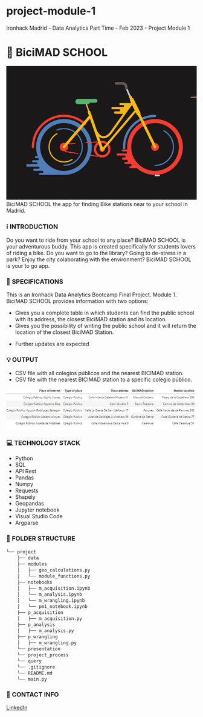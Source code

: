 # project-module-1
Ironhack Madrid - Data Analytics Part Time - Feb 2023 - Project Module 1

# :raising_hand: **BiciMAD SCHOOL**
![](my-image.gif)
BiciMAD SCHOOL the app for finding Bike stations near to your school in Madrid.

### :information_source: **INTRODUCTION**
Do you want to ride from your school to any place? BiciMAD SCHOOL is your adventurous buddy. 
This app is created specifically for students lovers of riding a bike. Do you want to go to the library? Going to de-stress in a park? Enjoy the city colaborating with the environment? BiciMAD SCHOOL is your to go app.

### :baby: **SPECIFICATIONS**
This is an Ironhack Data Analytics Bootcamp Final Project.  Module 1. 
BiciMAD SCHOOL provides information with two options:
* Gives you a complete table in which students can find the public school with its address, the closest BiciMAD station and its location.
* Gives you the possibility of writing the public school and it will return the location of the closest BiciMAD Station.
- Further updates are expected

### :bulb: **OUTPUT**
* CSV file with all colegios públicos and the nearest BICIMAD station.
* CSV file with the nearest BICIMAD station to a specific colegio público.

![](cp.jpg)

### :computer: **TECHNOLOGY STACK**
* Python 
* SQL
* API Rest
* Pandas
* Numpy
* Requests
* Shapely
* Geopandas
* Jupyter notebook
* Visual Studio Code
* Argparse

### :file_folder: **FOLDER STRUCTURE**
```
└── project
    ├── data
    ├── modules
    │   ├── geo_calculations.py
    │   └── module_functions.py
    ├── notebooks
    │   ├── m_acquisition.ipynb
    │   └── m_analysis.ipynb
    │   └── m_wrangling.ipynb
    │   └── pm1_notebook.ipynb
    ├── p_acquisition
    │   ├── m_acquisition.py
    ├── p_analysis
    │   ├── m_analysis.py
    ├── p_wrangling
    │   ├── m_wrangling.py
    └── presentation
    └── project_process
    └── query
    └── .gitignore
    └── README.md
    └── main.py

```
### :love_letter: **CONTACT INFO**
[LinkedIn](https://www.linkedin.com/in/margarita-montenegro-data-analyst/)